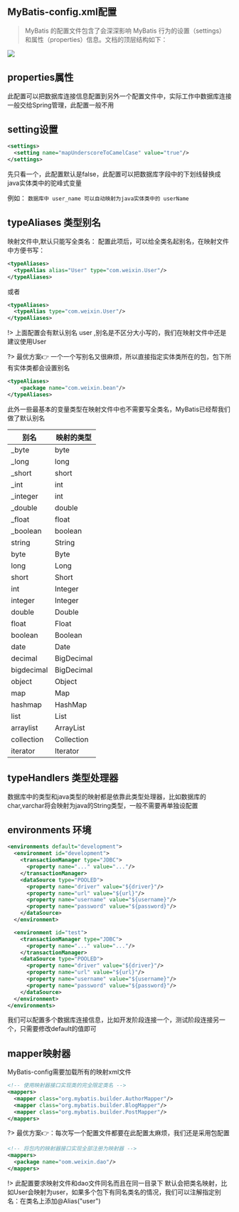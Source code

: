 ## MyBatis-config.xml配置

> MyBatis 的配置文件包含了会深深影响 MyBatis 行为的设置（settings）和属性（properties）信息。文档的顶层结构如下：

![](img/MyBatis配置.png)

## properties属性

此配置可以把数据库连接信息配置到另外一个配置文件中，实际工作中数据库连接一般交给Spring管理，此配置一般不用

## setting设置 

```xml
<settings>
  <setting name="mapUnderscoreToCamelCase" value="true"/>
</settings>
```

先只看一个，此配置默认是false，此配置可以把数据库字段中的下划线替换成java实体类中的驼峰式变量

例如：
`数据库中 user_name 可以自动映射为java实体类中的 userName`

## typeAliases 类型别名

映射文件中,默认只能写全类名：
配置此项后，可以给全类名起别名，在映射文件中方便书写：

```xml
<typeAliases>
  <typeAlias alias="User" type="com.weixin.User"/>
</typeAliases>
```

或者

```xml
<typeAliases>
  <typeAlias type="com.weixin.User"/>
</typeAliases>
```

!> 上面配置会有默认别名 user ,别名是不区分大小写的，我们在映射文件中还是建议使用User

?> 最优方案👉 一个一个写别名又很麻烦，所以直接指定实体类所在的包，包下所有实体类都会设置别名

```xml
<typeAliases>
    <package name="com.weixin.bean"/>
</typeAliases>
```

此外一些最基本的变量类型在映射文件中也不需要写全类名，MyBatis已经帮我们做了默认别名

别名     |  映射的类型
---------|---------------
_byte	   | byte
_long	   | long
_short	 |    short
_int	   | int
_integer |	int
_double	 |   double
_float	 |   float
_boolean |	boolean
string	 |   String
byte	   | Byte
long	   | Long
short	   |  Short
int      |	Integer
integer	 |   Integer
double   |	Double
float	   | Float
boolean	 |   Boolean
date	   | Date
decimal  |	BigDecimal
bigdecimal|	BigDecimal
object   |	Object
map	     |  Map
hashmap	  | HashMap
list	   | List
arraylist|	ArrayList
collection	|Collection
iterator	|Iterator

## typeHandlers 类型处理器

数据库中的类型和java类型的映射都是依靠此类型处理器，比如数据库的char,varchar将会映射为java的String类型，一般不需要再单独设配置

## environments 环境

```xml
<environments default="development">
  <environment id="development">
    <transactionManager type="JDBC">
      <property name="..." value="..."/>
    </transactionManager>
    <dataSource type="POOLED">
      <property name="driver" value="${driver}"/>
      <property name="url" value="${url}"/>
      <property name="username" value="${username}"/>
      <property name="password" value="${password}"/>
    </dataSource>
  </environment>

  <environment id="test">
    <transactionManager type="JDBC">
      <property name="..." value="..."/>
    </transactionManager>
    <dataSource type="POOLED">
      <property name="driver" value="${driver}"/>
      <property name="url" value="${url}"/>
      <property name="username" value="${username}"/>
      <property name="password" value="${password}"/>
    </dataSource>
  </environment>
</environments>
```

我们可以配置多个数据库连接信息，比如开发阶段连接一个，测试阶段连接另一个，只需要修改default的值即可

## mapper映射器

MyBatis-config需要加载所有的映射xml文件

```xml
<!-- 使用映射器接口实现类的完全限定类名 -->
<mappers>
  <mapper class="org.mybatis.builder.AuthorMapper"/>
  <mapper class="org.mybatis.builder.BlogMapper"/>
  <mapper class="org.mybatis.builder.PostMapper"/>
</mappers>
```
?> 最优方案👉：每次写一个配置文件都要在此配置太麻烦，我们还是采用包配置

```xml
<!-- 将包内的映射器接口实现全部注册为映射器 -->
<mappers>
  <package name="oom.weixin.dao"/>
</mappers>
```

!> 此配置要求映射文件和dao文件同名而且在同一目录下
默认会把类名映射，比如User会映射为user，如果多个包下有同名类名的情况，我们可以注解指定别名：在类名上添加@Alias("user")